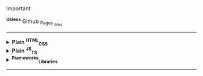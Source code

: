 # 
> [!IMPORTANT]
> <sup>**Usless**</sup> Github <sub>Pages</sub> <sub><sub>links</sub></sub>

***
<details>
<summary><b>Plain <sup>HTML</sup><sub>CSS</sub></b></summary>

## *Laboratory [1+2] ~ Good Recipe*

- [Resume](https://kostenuksoft.github.io/web-technologies/GoodRecipe/1/html/resume.html)
- [Pancakes recipe](https://kostenuksoft.github.io/web-technologies/GoodRecipe/1/html/goodrecipe.html)
- [Linked pages](https://kostenuksoft.github.io/web-technologies/GoodRecipe/1/html/linked-pages/html/index.html)
---
## *Laboratory [3] ~ Tables and Forms*
[Root Page](https://kostenuksoft.github.io/web-technologies/TablesAndForms/index.html) 

---
## *Laboratory [4] ~ Text Formatting*
[Root Page](https://kostenuksoft.github.io/web-technologies/TextFormatting/index.html)

---
## *Laboratory [5] ~ Basic Styling*
[Root Page](https://kostenuksoft.github.io/web-technologies/BasicStyling/index.html)

---
## *Laboratory [6] ~ Block Styling*
[Root Page](https://kostenuksoft.github.io/web-technologies/BlockFormatting/index.html)

---
## *Laboratory [7] ~ Element Positioning*
[Root Page](https://kostenuksoft.github.io/web-technologies/ElementPositioning/index.html)

---
## *Laboratory [8] ~ Flexboxes*
[Root Page](https://kostenuksoft.github.io/web-technologies/Flexboxes/index.html)
  - [flexbox-froggy](https://github.com/kostenuksoft/web-technologies/blob/development/Flexboxes/flexbox-froggy/Finish.PNG)
  - [what`s-the-flexboxes](https://kostenuksoft.github.io/web-technologies/Flexboxes/what-is-flexboxes/index.html)

---
## *Laboratory [9] ~ Grids*
[Root Page](https://kostenuksoft.github.io/web-technologies/Grids/index.html)
  - [grid-garden](https://github.com/kostenuksoft/web-technologies/blob/development/Grids/grid-garden/Finish.PNG)
---

</details>

<details>
<summary ><b>Plain <sup>JS</sup><sub>TS</sub></summary>
  
<p align = "center"> <b>JavaScript</b></p>
  
---
## *Laboratory [1] ~ Meet the JavaScript!*
[Check out](https://kostenuksoft.github.io/web-technologies/js/1/index.html)

---

## *Laboratory [2] ~ Operators, conditional statements*
[Check out](https://kostenuksoft.github.io/web-technologies/js/2/index.html)

---

## *Laboratory [3] ~ Loops, switch statement, arrow functions*
[Check out](https://kostenuksoft.github.io/web-technologies/js/3/index.html)

---

</details>

<details>
<summary><b><sup>Frameworks</sup><sub>Libraries</sub></summary>
</details>
  
***
